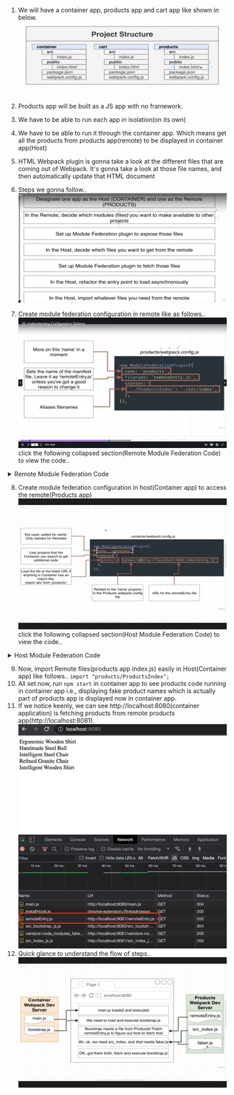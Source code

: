 1. We will have a container app, products app and cart app like shown in below.
   ![Micro Frontends|Project Structure](/images/micro-frontends-1.png)

2. Products app will be built as a JS app with no framework.
3. We have to be able to run each app in isolation(on its own)
4. We have to be able to run it through the container app. Which means get all the products from products app(remote) to be displayed in container app(Host)
5. HTML Webpack plugin is gonna take a look at the different files that are coming out of Webpack. It's gonna take a look at those file names, and then automatically update that HTML document
6. Steps we gonna follow..
   ![Micro Frontends|Step by Step](/images/micro-frontends-2.png)
7. Create module federation configuration in remote like as follows..
![Micro Frontends|Step by Step](/images/micro-frontends-8.png)
click the following collapsed section(Remote Module Federation Code) to view the code..
<details><summary>Remote Module Federation Code</summary>
<p>

#### Module Federation Plugin exposing index.js from products(Remote) to container app(Host)!

```ruby

    new ModuleFederationPlugin({
      name: "products",
      filename: "remoteEntry.js",
      exposes: {
        "./ProductsIndex": "./src/index",
      },
    }),
```

</p>
</details>

8. Create module federation configuration in host(Container app) to access the remote(Products app)
![Micro Frontends|Step by Step](/images/micro-frontends-7.png)
click the following collapsed section(Host Module Federation Code) to view the code..
  <details>
    <summary>Host Module Federation Code</summary>
<p>

#### Fetch products index.js from remote(products app)

```ruby

    new ModuleFederationPlugin({
      name: "container",
      remotes: {
        products: "products@http://localhost:8081/remoteEntry.js",
      },
    }),
```

</p>
</details>

9. Now, import Remote files(products app index.js) easily in Host(Container app) like follows..
   `import "products/ProductsIndex";`
10. All set now, run `npm start` in container app to see products code running in container app i.e., displaying fake product names which is actually part of products app is displayed now in container app.
11. If we notice keenly, we can see http://localhost:8080(container application) is fetching products from remote products app(http://localhost:8081).
    ![Micro Frontends|Step by Step](/images/micro-frontends-3.png)
12. Quick glance to understand the flow of steps..
    ![Micro Frontends|Step by Step](/images/micro-frontends-6.png)
